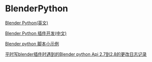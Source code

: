 # BlenderPython

[Blender Python(英文)](https://github.com/BlenderCN/BlenderPython/blob/master/README_en.md)

[Blender Python 插件开发(中文)](https://github.com/BlenderCN/BlenderPython/blob/master/Blender_Addons_Development.md)

[Blender python 脚本小示例](https://github.com/BlenderCN/BlenderPython/blob/master/Blender_python_sample/README.md)

[平时写blender插件时遇到的Blender python Api 2.7到2.8的更改日志记录]()
